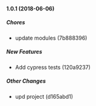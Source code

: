 #### 1.0.1 (2018-06-06)

##### Chores

*  update modules (7b888396)

##### New Features

*  Add cypress tests (120a9237)

##### Other Changes

*  upd project (d165abd1)

